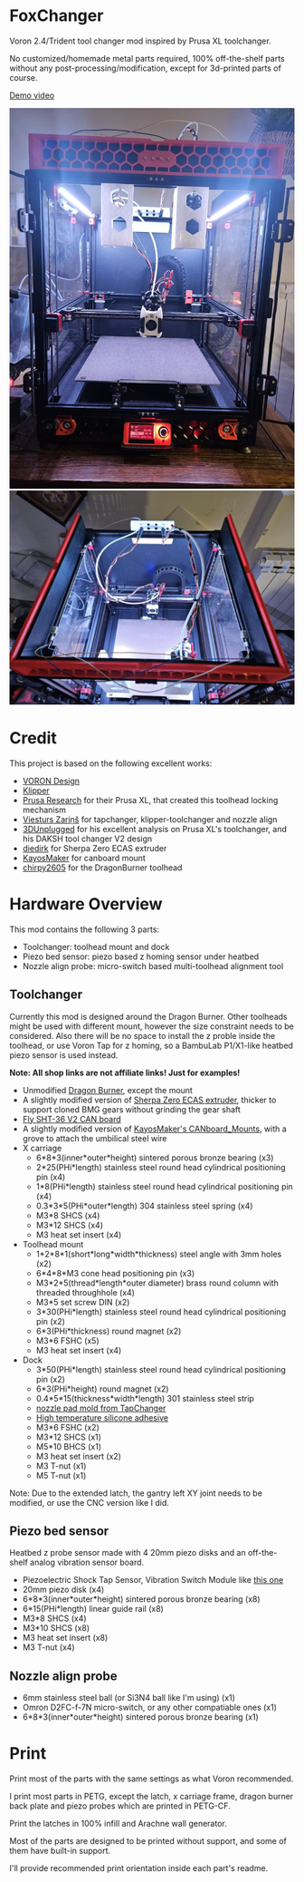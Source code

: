 # FoxChanger
Voron 2.4/Trident tool changer mod inspired by Prusa XL toolchanger.

No customized/homemade metal parts required, 100% off-the-shelf parts without any post-processing/modification, except for 3d-printed parts of course.

[Demo video](https://www.bilibili.com/video/BV1c142117zm)

![](./imgs/1.jpg)
![](./imgs/2.jpg)

# Credit
This project is based on the following excellent works:
- [VORON Design](https://vorondesign.com/)
- [Klipper](https://www.klipper3d.org/)
- [Prusa Research](https://www.prusa3d.com/) for their Prusa XL, that created this toolhead locking mechanism
- [Viesturs Zariņš](https://github.com/viesturz) for tapchanger, klipper-toolchanger and nozzle align
- [3DUnplugged](https://www.youtube.com/channel/UCr8K1tva2CaEhyqNyaEjq_w) for his excellent analysis on Prusa XL's toolchanger, and his DAKSH tool changer V2 design
- [diedirk](https://www.printables.com/@diedirk_282928) for Sherpa Zero ECAS extruder
- [KayosMaker](https://github.com/KayosMake) for canboard mount
- [chirpy2605](https://github.com/chirpy2605) for the DragonBurner toolhead

# Hardware Overview
This mod contains the following 3 parts:
- Toolchanger: toolhead mount and dock
- Piezo bed sensor: piezo based z homing sensor under heatbed
- Nozzle align probe: micro-switch based multi-toolhead alignment tool

## Toolchanger
Currently this mod is designed around the Dragon Burner. Other toolheads might be used with different mount, however the size constraint needs to be considered. Also there will be no space to install the z proble inside the toolhead, or use Voron Tap for z homing, so a BambuLab P1/X1-like heatbed piezo sensor is used instead.

__Note: All shop links are not affiliate links! Just for examples!__

- Unmodified [Dragon Burner](https://github.com/chirpy2605/voron/tree/main/V0/Dragon_Burner), except the mount
- A slightly modified version of [Sherpa Zero ECAS extruder](https://www.printables.com/model/495935-sherpa-zero-ecas), thicker to support cloned BMG gears without grinding the gear shaft
- [Fly SHT-36 V2 CAN board](https://mellow-3d.github.io/fly-sht36_v2_general.html)
- A slightly modified version of [KayosMaker's CANboard_Mounts](https://github.com/KayosMaker/CANboard_Mounts), with a grove to attach the umbilical steel wire
- X carriage
  - 6\*8\*3(inner\*outer\*height) sintered porous bronze bearing (x3)
  - 2\*25(PHi\*length) stainless steel round head cylindrical positioning pin (x4)
  - 1\*8(PHi\*length) stainless steel round head cylindrical positioning pin (x4)
  - 0.3\*3\*5(PHi\*outer\*length) 304 stainless steel spring (x4)
  - M3\*8 SHCS (x4)
  - M3\*12 SHCS (x4)
  - M3 heat set insert (x4)
- Toolhead mount
  - 1\*2\*8\*1(short\*long\*width\*thickness) steel angle with 3mm holes (x2)
  - 6\*4\*8\*M3 cone head positioning pin (x3)
  - M3\*2\*5(thread\*length\*outer diameter) brass round column with threaded throughhole (x4)
  - M3\*5 set screw DIN (x2)
  - 3\*30(PHi\*length) stainless steel round head cylindrical positioning pin (x2)
  - 6\*3(PHi\*thickness) round magnet (x2)
  - M3\*6 FSHC (x5)
  - M3 heat set insert (x4)
- Dock
  - 3\*50(PHi\*length) stainless steel round head cylindrical positioning pin (x2)
  - 6\*3(PHi\*height) round magnet (x2)
  - 0.4\*5\*15(thickness\*width\*length) 301 stainless steel strip
  - [nozzle pad mold from TapChanger](https://github.com/viesturz/tapchanger/tree/f6a354f5bf93b9d8721f022794a41ad3e51c5828/Dock/Jigs)
  - [High temperature silicone adhesive](https://www.aliexpress.com/item/1005002418580570.html)
  - M3\*6 FSHC (x2)
  - M3\*12 SHCS (x1)
  - M5\*10 BHCS (x1)
  - M3 heat set insert (x2)
  - M3 T-nut (x1)
  - M5 T-nut (x1)

Note: Due to the extended latch, the gantry left XY joint needs to be modified, or use the CNC version like I did.

## Piezo bed sensor
Heatbed z probe sensor made with 4 20mm piezo disks and an off-the-shelf analog vibration sensor board.

- Piezoelectric Shock Tap Sensor, Vibration Switch Module like [this one](https://www.amazon.com/Rakstore-Piezoelectric-Vibration-piezoelectric-Percussion/dp/B09GX97X6B)
- 20mm piezo disk (x4)
- 6\*8\*3(inner\*outer\*height) sintered porous bronze bearing (x8)
- 6\*15(PHi\*length) linear guide rail (x8)
- M3\*8 SHCS (x4)
- M3\*10 SHCS (x8)
- M3 heat set insert (x8)
- M3 T-nut (x4)

## Nozzle align probe

- 6mm stainless steel ball (or Si3N4 ball like I'm using) (x1)
- Omron D2FC-f-7N micro-switch, or any other compatiable ones (x1)
- 6\*8\*3(inner\*outer\*height) sintered porous bronze bearing (x1)


# Print
Print most of the parts with the same settings as what Voron recommended.

I print most parts in PETG, except the latch, x carriage frame, dragon burner back plate and piezo probes which are printed in PETG-CF.

Print the latches in 100% infill and Arachne wall generator.

Most of the parts are designed to be printed without support, and some of them have built-in support.

I'll provide recommended print orientation inside each part's readme.
